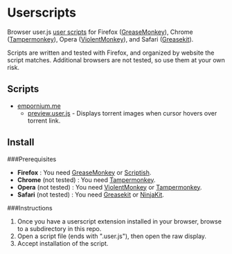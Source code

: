 Userscripts
===========

Browser user.js [user scripts](http://wiki.greasespot.net/User_script) for Firefox ([GreaseMonkey](https://github.com/greasemonkey/greasemonkey)), Chrome ([Tampermonkey](http://tampermonkey.net)), Opera ([ViolentMonkey](https://addons.opera.com/en/extensions/details/violent-monkey)), and Safari ([Greasekit](https://code.google.com/p/greasekit)).

Scripts are written and tested with Firefox, and organized by website the script matches. Additional browsers are not tested, so use them at your own risk. 

Scripts
-------

* [empornium.me](https://github.com/unt0uchable/userscripts/tree/master/empornium.me)
  - [preview.user.js](https://github.com/unt0uchable/userscripts/raw/master/empornium.me/preview.user.js) - Displays torrent images when cursor hovers over torrent link.


Install
-------

###Prerequisites

- **Firefox** : You need [GreaseMonkey](https://addons.mozilla.org/en/firefox/addon/greasemonkey) or [Scriptish](https://addons.mozilla.org/firefox/addon/scriptish).
- **Chrome** (not tested) : You need [Tampermonkey](https://chrome.google.com/webstore/detail/tampermonkey/dhdgffkkebhmkfjojejmpbldmpobfkfo).
- **Opera** (not tested) : You need [ViolentMonkey](http://addons.opera.com/en/extensions/details/violent-monkey) or [Tampermonkey](https://addons.opera.com/en/extensions/details/tampermonkey-beta).
- **Safari** (not tested) : You need [Greasekit](https://8-p.info/greasekit) or [NinjaKit](https://github.com/os0x/NinjaKit).

###Instructions

1. Once you have a userscript extension installed in your browser, browse to a subdirectory in this repo.
2. Open a script file (ends with ".user.js"), then open the raw display.
3. Accept installation of the script.


